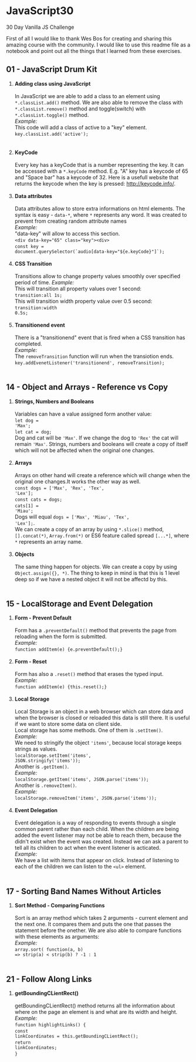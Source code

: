 # JavaScript30
30 Day Vanilla JS Challenge

First of all I would like to thank Wes Bos for creating and sharing this amazing course with the community. I would like to use this readme file as a notebook and point out all the things that I learned from these exercises.

<h2>01 - JavaScript Drum Kit</h2>

1. <b>Adding class using JavaScript</b>
</br></br>
In JavaScript we are able to add a class to an element using <code>\*.classList.add()</code> method. We are also able to remove the class with <code>\*.classList.remove()</code> method and toggle(switch) with <code>\*.classList.toggle()</code> method.</br>
<i>Example:</i></br>
This code will add a class of active to a "key" element.</br>
<code>key.classList.add('active');</code></br>
</br></br>
2. <b>KeyCode</b>
</br></br>
Every key has a keyCode that is a number representing the key. It can be accessed with a <code>\*.keyCode</code> method. E.g. "A" key has a keycode of 65 and "Space bar" has a keycode of 32. Here is a usefull website that returns the keycode when the key is pressed: http://keycode.info/.
</br></br>
3. <b>Data attributes</b>
</br></br>
Data attributes allow to store extra informations on html elements. The syntax is easy - <code>data-\*</code>, where <code>\*</code> represents any word. It was created to prevent from creating random attribute names</br>
<i>Example:</i></br>
"data-key" will allow to access this section.</br>
`<div data-key="65" class="key"><div>`</br>
<code>const key = document.querySelector(&#96;audio[data-key="${e.keyCode}"]&#96;);</code>
</br></br>
4. <b>CSS Transition</b>
</br></br>
Transitions allow to change property values smoothly over specified period of time.
<i>Example:</i></br>
This will transition all property values over 1 second:</br>
<code>transition:all 1s;</code></br>
This will transition width property value over 0.5 second:</br>
<code>transition:width 0.5s;</code>
</br></br>
5. <b>Transitionend event</b>
</br></br>
There is a "transitionend" event that is fired when a CSS transition has completed.</br>
<i>Example:</i></br>
The `removeTransition` function will run when the transiotion ends.</br>
<code>key.addEvenetListener('transitionend', removeTransition);</code>
</br></br>

<h2>14 - Object and Arrays - Reference vs Copy</h2>

1. <b>Strings, Numbers and Booleans</b>
</br></br>
Variables can have a value assigned form another value:</br>
<code>let dog = 'Max';</code></br>
<code>let cat = dog;</code></br>
Dog and cat will be `'Max'`. If we change the dog to `'Rex'` the cat will remain `'Max'`. Strings, numbers and booleans will create a copy of itself which will not be affected when the original one changes.
</br></br>
2. <b>Arrays</b>
</br></br>
Arrays on other hand will create a reference which will change when the original one changes.It works the other way as well. </br>
<code>const dogs = ['Max', 'Rex', 'Tex', 'Lex'];</code></br>
<code>const cats = dogs;</code></br>
<code>cats[1] = 'Miau';</code></br>
Dogs will equal <code>dogs = ['Max', 'Miau', 'Tex', 'Lex'];</code>.</br>
We can create a copy of an array by using `*.slice()` method, `[].concat(*)`, `Array.from(*)` or ES6 feature called spread `[...*]`, where `*` represents an array name.
</br></br>
2. <b>Objects</b>
</br></br>
The same thing happen for objects. We can create a copy by using `Object.assign({}, *)`. The thing to keep in mind is that this is 1 level deep so if we have a nested object it will not be affectd by this.
</br></br>

<h2>15 - LocalStorage and Event Delegation</h2>

1. <b>Form - Prevent Default</b>
</br></br>
Form has a <code>.preventDefault()</code> method that prevents the page from reloading when the form is submitted.</br>
<i>Example:</i></br>
<code>function addItem(e) {e.preventDefault();}</code>
</br></br>
2. <b>Form - Reset</b>
</br></br>
Form has also a <code>.reset()</code> method that erases the typed input.</br>
<i>Example:</i></br>
<code>function addItem(e) {this.reset();}</code>
</br></br>
3. <b>Local Storage</b>
</br></br>
Local Storage is an object in a web browser which can store data and when the browser is closed or reloaded this data is still there. It is useful if we want to store some data on client side.</br>
Local storage has some methods. One of them is `.setItem()`.</br>
<i>Example:</i></br>
We need to stringify the object `'items'`, because local storage keeps strings as values.</br>
<code>localStorage.setItem('items', JSON.stringify('items'));</code></br>
Another is `.getItem()`.</br>
<i>Example:</i></br>
<code>localStorage.getItem('items', JSON.parse('items'));</code></br>
Another is `.removeItem()`.</br>
<i>Example:</i></br>
<code>localStorage.removeItem('items', JSON.parse('items'));</code>
</br></br>
4. <b>Event Delegation</b>
</br></br>
Event delegation is a way of responding to events through a single common parent rather than each child. When the children are being added the event listener may not be able to reach them, because the didn't exist when the event was created. Instead we can ask a parent to tell all its children to act when the event listener is acticated.</br>
<i>Example:</i></br>
We have a list with items that appear on click. Instead of listening to each of the children we can listen to the `<ul>` element.
</br></br>

<h2>17 - Sorting Band Names Without Articles</h2>

1. <b>Sort Method - Comparing Functions</b>
</br></br>
Sort is an array method which takes 2 arguments - current element and the next one. It compares them and puts the one that passes the statement before the onether. We are also able to compare functions with these elements as arguments:</br>
<i>Example:</i></br>
<code>array.sort( function(a, b) => strip(a) < strip(b) ? -1 : 1</code>
</br></br>

<h2>21 - Follow Along Links</h2>

1. <b>getBoundingCLientRect()</b>
</br></br>
getBoundingCLientRect() method returns all the information about where on the page an element is and what are its width and height.</br>
<i>Example:</i></br>
<code>function highlightLinks() {</code></br>
<code>const linkCoordinates = this.getBoundingCLientRect();</code></br>
<code>return linkCoordinates;</code></br>
<code>}</code>
</br></br>

